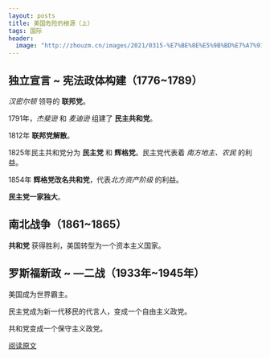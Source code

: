 ```yaml
---
layout: posts
title: 美国危险的根源（上）
tags: 国际
header: 
  image: "http://zhouzm.cn/images/2021/0315-%E7%BE%8E%E5%9B%BD%E7%A7%91%E7%BD%97%E6%8B%89%E5%A4%A7%E5%B3%A1%E8%B0%B7.jpeg"
---
```


## 独立宣言 ~ 宪法政体构建（1776~1789）
*汉密尔顿* 领导的 **联邦党**。

1791年，*杰斐逊* 和 *麦迪逊* 组建了 **民主共和党**。

1812年 **联邦党解散**。

1825年民主共和党分为 **民主党** 和 **辉格党**。民主党代表着 *南方地主、农民* 的利益。

1854年 **辉格党改名共和党**，代表*北方资产阶级* 的利益。

**民主党一家独大**。



## 南北战争（1861~1865）

**共和党** 获得胜利，美国转型为一个资本主义国家。



## 罗斯福新政 ~ —二战（1933年~1945年）

美国成为世界霸主。

民主党成为新一代移民的代言人，变成一个自由主义政党。

共和党变成一个保守主义政党。

[阅读原文](https://m.toutiao.com/is/JvkScN3/)



